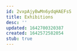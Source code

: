 ```yaml
---
id: 2vxpAjyBwMn6ydqHAEFsS
title: Exhibitions
desc: ''
updated: 1642700320387
created: 1642572582054
stub: true
---
```


